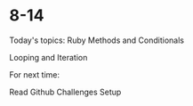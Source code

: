 # 8-14


Today's topics:
Ruby Methods and Conditionals

Looping and Iteration


For next time:

Read Github Challenges Setup
